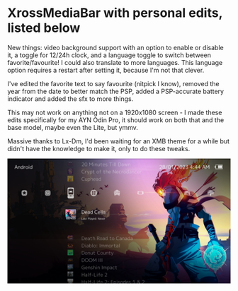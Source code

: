 # XrossMediaBar with personal edits, listed below

New things: video background support with an option to enable or disable it, a toggle for 12/24h clock, and a language toggle to switch between favorite/favourite! I could also translate to more languages. This language option requires a restart after setting it, because I'm not that clever.

I've edited the favorite text to say favourite (nitpick I know), removed the year from the date to better match the PSP, added a PSP-accurate battery indicator and added the sfx to more things. 

This may not work on anything not on a 1920x1080 screen - I made these edits specifically for my AYN Odin Pro, it should work on both that and the base model, maybe even the Lite, but ymmv.

Massive thanks to Lx-Dm, I'd been waiting for an XMB theme for a while but didn't have the knowledge to make it, only to do these tweaks.


![Screenshot_1](https://github.com/HollyCeuin/Pegasus-theme-XrossMediaBar/blob/main/.meta/screenshot.png?raw=true)
